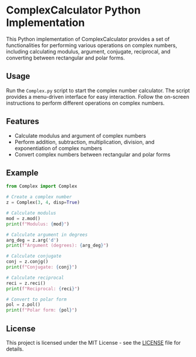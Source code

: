 # ComplexCalculator Python Implementation

This Python implementation of ComplexCalculator provides a set of functionalities for performing various operations on complex numbers, including calculating modulus, argument, conjugate, reciprocal, and converting between rectangular and polar forms.

## Usage

Run the `Complex.py` script to start the complex number calculator. The script provides a menu-driven interface for easy interaction. Follow the on-screen instructions to perform different operations on complex numbers.

## Features

- Calculate modulus and argument of complex numbers
- Perform addition, subtraction, multiplication, division, and exponentiation of complex numbers
- Convert complex numbers between rectangular and polar forms

## Example

```python
from Complex import Complex

# Create a complex number
z = Complex(3, 4, disp=True)

# Calculate modulus
mod = z.mod()
print(f"Modulus: {mod}")

# Calculate argument in degrees
arg_deg = z.arg('d')
print(f"Argument (degrees): {arg_deg}")

# Calculate conjugate
conj = z.conjg()
print(f"Conjugate: {conj}")

# Calculate reciprocal
reci = z.reci()
print(f"Reciprocal: {reci}")

# Convert to polar form
pol = z.pol()
print(f"Polar form: {pol}")
```

## License

This project is licensed under the MIT License - see the [LICENSE](LICENSE) file for details.